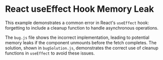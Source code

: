 # React useEffect Hook Memory Leak

This example demonstrates a common error in React's `useEffect` hook: forgetting to include a cleanup function to handle asynchronous operations.

The `bug.js` file shows the incorrect implementation, leading to potential memory leaks if the component unmounts before the fetch completes.  The solution, shown in `bugSolution.js`, demonstrates the correct use of cleanup functions in `useEffect` to avoid these issues.